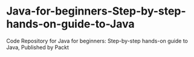 # Java-for-beginners-Step-by-step-hands-on-guide-to-Java
Code Repository for Java for beginners: Step-by-step hands-on guide to Java, Published by Packt
